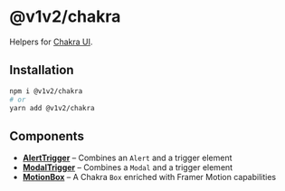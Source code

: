 # @v1v2/chakra

Helpers for [Chakra UI](https://chakra-ui.com/).

## Installation

```sh
npm i @v1v2/chakra
# or
yarn add @v1v2/chakra
```

## Components

- [**AlertTrigger**](src/AlertTrigger#readme) – Combines an `Alert` and a trigger element
- [**ModalTrigger**](src/ModalTrigger#readme) – Combines a `Modal` and a trigger element
- [**MotionBox**](src/MotionBox#readme) – A Chakra `Box` enriched with Framer Motion capabilities

